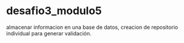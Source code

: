 # desafio3_modulo5
almacenar informacion en una base de datos, creacion de repositorio individual 
para generar validación.
